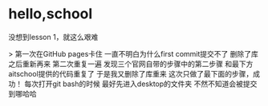 # hello,school
没想到lesson 1，就这么艰难<p></p>>
第一次在GitHub pages卡住
一直不明白为什么first commit提交不了
删除了库之后重新再来
第二次重复一遍
发现三个官网自带的步骤中的第二步骤
和最下方aitschool提供的代码重复了
于是我又删除了库重来
这次只做了最下面的步骤，成功！
每次打开git bash的时候
最好先进入desktop的文件夹
不然不知道会被提交到哪哈哈